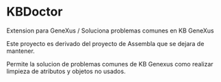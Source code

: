 # KBDoctor
Extension para GeneXus  / Soluciona problemas comunes en KB GeneXus

Este proyecto es derivado del proyecto de Assembla que se dejara de mantener. 

Permite la solucion de problemas comunes de KB Genexus como realizar limpieza de atributos y objetos no usados. 
